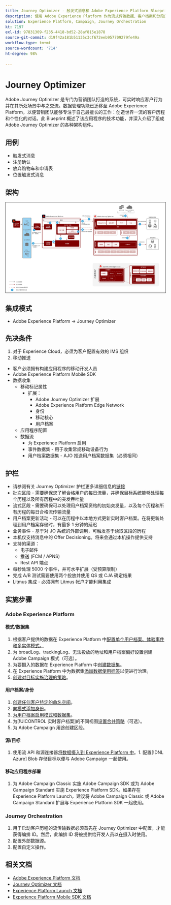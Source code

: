 ```yaml
---
title: Journey Optimizer - 触发式消息和 Adobe Experience Platform Blueprint
description: 使用 Adobe Experience Platform 作为流式传输数据、客户档案和分段的中心枢纽，执行触发的消息和体验。
solution: Experience Platform, Campaign, Journey Orchestration
kt: 7197
exl-id: 97831309-f235-4418-bd52-28af815e1878
source-git-commit: d19f42a181b51135c3cf672eeb957709279fe49a
workflow-type: tm+mt
source-wordcount: '714'
ht-degree: 98%

---
```


# Journey Optimizer

Adobe Journey Optimizer 是专门为营销团队打造的系统，可实时响应客户行为并在其所处场景中与之交流。数据管理功能已迁移至 Adobe Experience Platform，以便营销团队能够专注于自己最擅长的工作：创造世界一流的客户历程和个性化的对话。此 Blueprint 概述了该应用程序的技术功能，并深入介绍了组成 Adobe Journey Optimizer 的各种架构组件。

## 用例

* 触发式消息
* 注册确认
* 放弃购物车和申请表
* 位置触发式消息

## 架构

<img src="assets/journey-optimizer.png" alt="触发式消息和 Adobe Experience Platform Blueprint 的参考架构" style="border:1px solid #4a4a4a" />

## 集成模式

* Adobe Experience Platform -> Journey Optimizer

## 先决条件

1. 对于 Experience Cloud，必须为客户配置有效的 IMS 组织
1. 移动推送

* 客户必须拥有构建应用程序的移动开发人员
* Adobe Experience Platform Mobile SDK
* 数据收集
   * 移动标记属性
      * 扩展：
         * Adobe Journey Optimizer 扩展
         * Adobe Experience Platform Edge Network
         * 身份
         * 移动核心
         * 用户档案
   * 应用程序配置
   * 数据流
      * 为 Experience Platform 启用
      * 事件数据集 - 用于收集常规移动设备行为
      * 用户档案数据集 - AJO 推送用户档案数据集（必须相同）

## 护栏

* 请参阅有关 Journey Optimizer 护栏更多详细信息的[链接](https://experienceleague.adobe.com/docs/journeys/using/starting-with-journeys/limitations.html?lang=zh-Hans)
* 批次区段 - 需要确保您了解合格用户的每日流量，并确保目标系统能够处理每个历程以及所有历程中的突发吞吐量
* 流式区段 - 需要确保可以处理用户档案资格的初始突发量，以及每个历程和所有历程的每日合格流传输流量
* 用户档案更新活动 - 可以在历程中以本地方式更新实时客户档案。在将更新处理到用户档案存储时，有最多 1 分钟的延迟
* 业务事件 - 基于对 JO 系统的外部调用，可触发基于读取区段的历程
* 本机仅支持消息中的 Offer Decisioning。将来会通过本机操作提供支持
* 支持的渠道：
   * 电子邮件
   * 推送 (FCM / APNS)
   * Rest API 端点
* 每秒处理 5000 个事件，并可水平扩展（受预算限制）
* 完成 A/B 测试需要使用两个投放并使用 QS 或 CJA 确定结果
* Litmus 集成 - 必须拥有 Litmus 帐户才能利用集成

## 实施步骤

### Adobe Experience Platform

#### 模式/数据集

1. 根据客户提供的数据在 Experience Platform 中[配置单个用户档案、体验事件和多实体模式。](https://experienceleague.adobe.com/?recommended=ExperiencePlatform-D-1-2021.1.xdm)
1. 为 broadLog、trackingLog、无法投放的地址和用户档案偏好设置创建 Adobe Campaign 模式（可选）。
1. 为要摄入的数据在 Experience Platform 中[创建数据集](https://experienceleague.adobe.com/docs/platform-learn/tutorials/data-ingestion/create-datasets-and-ingest-data.html?lang=zh-Hans)。
1. 在 Experience Platform 中为数据集[添加数据使用标签](https://experienceleague.adobe.com/docs/platform-learn/tutorials/data-governance/classify-data-using-governance-labels.html?lang=zh-Hans)以便进行治理。
1. [创建对目标实施治理的策略](https://experienceleague.adobe.com/docs/platform-learn/tutorials/data-governance/create-data-usage-policies.html?lang=zh-Hans)。

#### 用户档案/身份

1. [创建任何客户特定的命名空间](https://experienceleague.adobe.com/docs/platform-learn/tutorials/identities/label-ingest-and-verify-identity-data.html?lang=zh-Hans)。
1. [向模式添加身份](https://experienceleague.adobe.com/docs/platform-learn/tutorials/identities/label-ingest-and-verify-identity-data.html)。
1. [为用户档案启用模式和数据集](https://experienceleague.adobe.com/docs/platform-learn/tutorials/profiles/bring-data-into-the-real-time-customer-profile.html?lang=zh-Hans)。
1. 为[!UICONTROL 实时客户档案]的不同视图[设置合并策略](https://experienceleague.adobe.com/docs/platform-learn/tutorials/profiles/create-merge-policies.html?lang=zh-Hans)（可选）。
1. 为 Adobe Campaign 用途创建区段。

#### 源/目标

1. 使用流 API 和源连接器[将数据摄入到 Experience Platform 中](https://experienceleague.adobe.com/?recommended=ExperiencePlatform-D-1-2020.1.dataingestion&amp;lang=zh-Hans)。1. 配置[!DNL Azure] Blob 存储目标以便与 Adobe Campaign 一起使用。

#### 移动应用程序部署

1. 为 Adobe Campaign Classic 实施 Adobe Campaign SDK 或为 Adobe Campaign Standard 实施 Experience Platform SDK。如果存在 Experience Platform Launch，建议将 Adobe Campaign Classic 或 Adobe Campaign Standard 扩展与 Experience Platform SDK 一起使用。


### Journey Orchestration

1. 用于启动客户历程的流传输数据必须首先在 Journey Optimizer 中配置，才能获得编排 ID。然后，此编排 ID 将被提供给开发人员以在摄入时使用。
1. 配置外部数据源。
1. 配置自定义操作。

## 相关文档

* [Adobe Experience Platform 文档](https://experienceleague.adobe.com/docs/experience-platform.html?lang=zh-Hans)
* [Journey Optimizer 文档](https://experienceleague.adobe.com/docs/journey-optimizer/using/ajo-home.html?lang=en)
* [Experience Platform Launch 文档](https://experienceleague.adobe.com/docs/launch.html?lang=zh-Hans)
* [Experience Platform Mobile SDK 文档](https://experienceleague.adobe.com/docs/mobile.html?lang=zh-Hans)
